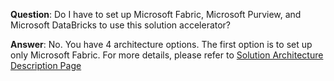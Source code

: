 **Question**: Do I have to set up Microsoft Fabric, Microsoft Purview, and Microsoft DataBricks to use this solution accelerator? 

**Answer**: No. You have 4 architecture options. The first option is to set up only Microsoft Fabric. For more details, please refer to [Solution Architecture Description Page](./TechnicalArchitecture.md)

